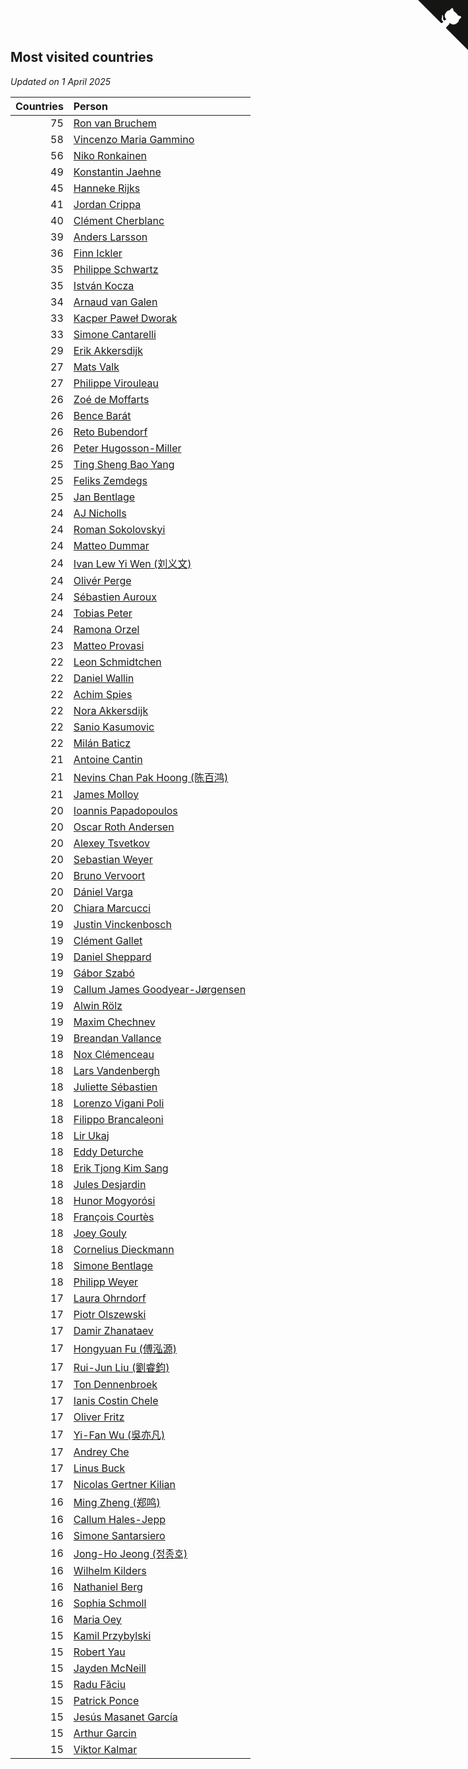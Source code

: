 ## Most visited countries

*Updated on  1 April 2025*

| Countries | Person |
| ---: | :--- |
| 75 | [Ron van Bruchem](https://www.worldcubeassociation.org/persons/2003BRUC01) |
| 58 | [Vincenzo Maria Gammino](https://www.worldcubeassociation.org/persons/2016GAMM01) |
| 56 | [Niko Ronkainen](https://www.worldcubeassociation.org/persons/2010RONK01) |
| 49 | [Konstantin Jaehne](https://www.worldcubeassociation.org/persons/2015JAEH01) |
| 45 | [Hanneke Rijks](https://www.worldcubeassociation.org/persons/2008RIJK01) |
| 41 | [Jordan Crippa](https://www.worldcubeassociation.org/persons/2019CRIP01) |
| 40 | [Clément Cherblanc](https://www.worldcubeassociation.org/persons/2014CHER05) |
| 39 | [Anders Larsson](https://www.worldcubeassociation.org/persons/2003LARS01) |
| 36 | [Finn Ickler](https://www.worldcubeassociation.org/persons/2012ICKL01) |
| 35 | [Philippe Schwartz](https://www.worldcubeassociation.org/persons/2018SCHW02) |
| 35 | [István Kocza](https://www.worldcubeassociation.org/persons/2005KOCZ01) |
| 34 | [Arnaud van Galen](https://www.worldcubeassociation.org/persons/2006GALE01) |
| 33 | [Kacper Paweł Dworak](https://www.worldcubeassociation.org/persons/2020DWOR01) |
| 33 | [Simone Cantarelli](https://www.worldcubeassociation.org/persons/2012CANT02) |
| 29 | [Erik Akkersdijk](https://www.worldcubeassociation.org/persons/2005AKKE01) |
| 27 | [Mats Valk](https://www.worldcubeassociation.org/persons/2007VALK01) |
| 27 | [Philippe Virouleau](https://www.worldcubeassociation.org/persons/2008VIRO01) |
| 26 | [Zoé de Moffarts](https://www.worldcubeassociation.org/persons/2010MOFF02) |
| 26 | [Bence Barát](https://www.worldcubeassociation.org/persons/2008BARA01) |
| 26 | [Reto Bubendorf](https://www.worldcubeassociation.org/persons/2012BUBE01) |
| 26 | [Peter Hugosson-Miller](https://www.worldcubeassociation.org/persons/2021HUGO01) |
| 25 | [Ting Sheng Bao Yang](https://www.worldcubeassociation.org/persons/2008BAOY01) |
| 25 | [Feliks Zemdegs](https://www.worldcubeassociation.org/persons/2009ZEMD01) |
| 25 | [Jan Bentlage](https://www.worldcubeassociation.org/persons/2010BENT01) |
| 24 | [AJ Nicholls](https://www.worldcubeassociation.org/persons/2015NICH04) |
| 24 | [Roman Sokolovskyi](https://www.worldcubeassociation.org/persons/2021SOKO03) |
| 24 | [Matteo Dummar](https://www.worldcubeassociation.org/persons/2017DUMM01) |
| 24 | [Ivan Lew Yi Wen (刘义文)](https://www.worldcubeassociation.org/persons/2012WENI01) |
| 24 | [Olivér Perge](https://www.worldcubeassociation.org/persons/2007PERG01) |
| 24 | [Sébastien Auroux](https://www.worldcubeassociation.org/persons/2008AURO01) |
| 24 | [Tobias Peter](https://www.worldcubeassociation.org/persons/2014PETE03) |
| 24 | [Ramona Orzel](https://www.worldcubeassociation.org/persons/2019ORZE03) |
| 23 | [Matteo Provasi](https://www.worldcubeassociation.org/persons/2009PROV01) |
| 22 | [Leon Schmidtchen](https://www.worldcubeassociation.org/persons/2010SCHM01) |
| 22 | [Daniel Wallin](https://www.worldcubeassociation.org/persons/2013WALL03) |
| 22 | [Achim Spies](https://www.worldcubeassociation.org/persons/2021SPIE01) |
| 22 | [Nora Akkersdijk](https://www.worldcubeassociation.org/persons/2009CHRI03) |
| 22 | [Sanio Kasumovic](https://www.worldcubeassociation.org/persons/2009KASU01) |
| 22 | [Milán Baticz](https://www.worldcubeassociation.org/persons/2005BATI01) |
| 21 | [Antoine Cantin](https://www.worldcubeassociation.org/persons/2010CANT02) |
| 21 | [Nevins Chan Pak Hoong (陈百鸿)](https://www.worldcubeassociation.org/persons/2010CHAN20) |
| 21 | [James Molloy](https://www.worldcubeassociation.org/persons/2011MOLL01) |
| 20 | [Ioannis Papadopoulos](https://www.worldcubeassociation.org/persons/2013PAPA01) |
| 20 | [Oscar Roth Andersen](https://www.worldcubeassociation.org/persons/2008ANDE02) |
| 20 | [Alexey Tsvetkov](https://www.worldcubeassociation.org/persons/2017TSVE02) |
| 20 | [Sebastian Weyer](https://www.worldcubeassociation.org/persons/2010WEYE02) |
| 20 | [Bruno Vervoort](https://www.worldcubeassociation.org/persons/2011VERV01) |
| 20 | [Dániel Varga](https://www.worldcubeassociation.org/persons/2008VARG01) |
| 20 | [Chiara Marcucci](https://www.worldcubeassociation.org/persons/2021MARC03) |
| 19 | [Justin Vinckenbosch](https://www.worldcubeassociation.org/persons/2016VINC03) |
| 19 | [Clément Gallet](https://www.worldcubeassociation.org/persons/2004GALL02) |
| 19 | [Daniel Sheppard](https://www.worldcubeassociation.org/persons/2009SHEP01) |
| 19 | [Gábor Szabó](https://www.worldcubeassociation.org/persons/2005SZAB02) |
| 19 | [Callum James Goodyear-Jørgensen](https://www.worldcubeassociation.org/persons/2012GOOD02) |
| 19 | [Alwin Rölz](https://www.worldcubeassociation.org/persons/2016ROLZ01) |
| 19 | [Maxim Chechnev](https://www.worldcubeassociation.org/persons/2011CHEC01) |
| 19 | [Breandan Vallance](https://www.worldcubeassociation.org/persons/2007VALL01) |
| 18 | [Nox Clémenceau](https://www.worldcubeassociation.org/persons/2015CLEM03) |
| 18 | [Lars Vandenbergh](https://www.worldcubeassociation.org/persons/2003VAND01) |
| 18 | [Juliette Sébastien](https://www.worldcubeassociation.org/persons/2014SEBA01) |
| 18 | [Lorenzo Vigani Poli](https://www.worldcubeassociation.org/persons/2007POLI01) |
| 18 | [Filippo Brancaleoni](https://www.worldcubeassociation.org/persons/2008BRAN01) |
| 18 | [Lir Ukaj](https://www.worldcubeassociation.org/persons/2016UKAJ01) |
| 18 | [Eddy Deturche](https://www.worldcubeassociation.org/persons/2014DETU01) |
| 18 | [Erik Tjong Kim Sang](https://www.worldcubeassociation.org/persons/2018SANG01) |
| 18 | [Jules Desjardin](https://www.worldcubeassociation.org/persons/2010DESJ01) |
| 18 | [Hunor Mogyorósi](https://www.worldcubeassociation.org/persons/2015MOGY01) |
| 18 | [François Courtès](https://www.worldcubeassociation.org/persons/2008COUR01) |
| 18 | [Joey Gouly](https://www.worldcubeassociation.org/persons/2007GOUL01) |
| 18 | [Cornelius Dieckmann](https://www.worldcubeassociation.org/persons/2009DIEC01) |
| 18 | [Simone Bentlage](https://www.worldcubeassociation.org/persons/2014OHLE01) |
| 18 | [Philipp Weyer](https://www.worldcubeassociation.org/persons/2010WEYE01) |
| 17 | [Laura Ohrndorf](https://www.worldcubeassociation.org/persons/2009OHRN01) |
| 17 | [Piotr Olszewski](https://www.worldcubeassociation.org/persons/2013OLSZ02) |
| 17 | [Damir Zhanataev](https://www.worldcubeassociation.org/persons/2017ZHAD01) |
| 17 | [Hongyuan Fu (傅泓源)](https://www.worldcubeassociation.org/persons/2017FUHO01) |
| 17 | [Rui-Jun Liu (劉睿鈞)](https://www.worldcubeassociation.org/persons/2011LIUR02) |
| 17 | [Ton Dennenbroek](https://www.worldcubeassociation.org/persons/2003DENN01) |
| 17 | [Ianis Costin Chele](https://www.worldcubeassociation.org/persons/2021CHEL01) |
| 17 | [Oliver Fritz](https://www.worldcubeassociation.org/persons/2014FRIT02) |
| 17 | [Yi-Fan Wu (吳亦凡)](https://www.worldcubeassociation.org/persons/2010WUIF01) |
| 17 | [Andrey Che](https://www.worldcubeassociation.org/persons/2015CHEA01) |
| 17 | [Linus Buck](https://www.worldcubeassociation.org/persons/2016BUCK01) |
| 17 | [Nicolas Gertner Kilian](https://www.worldcubeassociation.org/persons/2013GERT01) |
| 16 | [Ming Zheng (郑鸣)](https://www.worldcubeassociation.org/persons/2009ZHEN11) |
| 16 | [Callum Hales-Jepp](https://www.worldcubeassociation.org/persons/2012HALE01) |
| 16 | [Simone Santarsiero](https://www.worldcubeassociation.org/persons/2009SANT01) |
| 16 | [Jong-Ho Jeong (정종호)](https://www.worldcubeassociation.org/persons/2008JONG03) |
| 16 | [Wilhelm Kilders](https://www.worldcubeassociation.org/persons/2010KILD02) |
| 16 | [Nathaniel Berg](https://www.worldcubeassociation.org/persons/2012BERG04) |
| 16 | [Sophia Schmoll](https://www.worldcubeassociation.org/persons/2018SCHM05) |
| 16 | [Maria Oey](https://www.worldcubeassociation.org/persons/2007OEYM01) |
| 15 | [Kamil Przybylski](https://www.worldcubeassociation.org/persons/2016PRZY01) |
| 15 | [Robert Yau](https://www.worldcubeassociation.org/persons/2009YAUR01) |
| 15 | [Jayden McNeill](https://www.worldcubeassociation.org/persons/2012MCNE01) |
| 15 | [Radu Făciu](https://www.worldcubeassociation.org/persons/2009FACI01) |
| 15 | [Patrick Ponce](https://www.worldcubeassociation.org/persons/2012PONC02) |
| 15 | [Jesús Masanet García](https://www.worldcubeassociation.org/persons/2004MASA01) |
| 15 | [Arthur Garcin](https://www.worldcubeassociation.org/persons/2014GARC27) |
| 15 | [Viktor Kalmar](https://www.worldcubeassociation.org/persons/2011KALM01) |


<a href="https://github.com/jonatanklosko/wca_statistics" class="github-corner" aria-label="View source on Github"><svg width="80" height="80" viewBox="0 0 250 250" style="fill:#151513; color:#fff; position: absolute; top: 0; border: 0; right: 0;" aria-hidden="true"><path d="M0,0 L115,115 L130,115 L142,142 L250,250 L250,0 Z"></path><path d="M128.3,109.0 C113.8,99.7 119.0,89.6 119.0,89.6 C122.0,82.7 120.5,78.6 120.5,78.6 C119.2,72.0 123.4,76.3 123.4,76.3 C127.3,80.9 125.5,87.3 125.5,87.3 C122.9,97.6 130.6,101.9 134.4,103.2" fill="currentColor" style="transform-origin: 130px 106px;" class="octo-arm"></path><path d="M115.0,115.0 C114.9,115.1 118.7,116.5 119.8,115.4 L133.7,101.6 C136.9,99.2 139.9,98.4 142.2,98.6 C133.8,88.0 127.5,74.4 143.8,58.0 C148.5,53.4 154.0,51.2 159.7,51.0 C160.3,49.4 163.2,43.6 171.4,40.1 C171.4,40.1 176.1,42.5 178.8,56.2 C183.1,58.6 187.2,61.8 190.9,65.4 C194.5,69.0 197.7,73.2 200.1,77.6 C213.8,80.2 216.3,84.9 216.3,84.9 C212.7,93.1 206.9,96.0 205.4,96.6 C205.1,102.4 203.0,107.8 198.3,112.5 C181.9,128.9 168.3,122.5 157.7,114.1 C157.9,116.9 156.7,120.9 152.7,124.9 L141.0,136.5 C139.8,137.7 141.6,141.9 141.8,141.8 Z" fill="currentColor" class="octo-body"></path></svg></a><style>.github-corner:hover .octo-arm{animation:octocat-wave 560ms ease-in-out}@keyframes octocat-wave{0%,100%{transform:rotate(0)}20%,60%{transform:rotate(-25deg)}40%,80%{transform:rotate(10deg)}}@media (max-width:500px){.github-corner:hover .octo-arm{animation:none}.github-corner .octo-arm{animation:octocat-wave 560ms ease-in-out}}</style>
